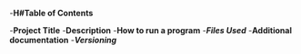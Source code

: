 -**H#Table of Contents**

-**Project Title**
-**Description**
-**How to run a program**
-***Files Used***
-**Additional documentation**
-***Versioning***
